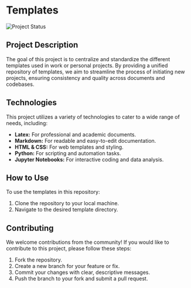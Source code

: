 # Templates

![Project Status](https://img.shields.io/badge/status-in_progress-yellow.svg)

## Project Description

The goal of this project is to centralize and standardize the different templates used in work or personal projects. By providing a unified repository of templates, we aim to streamline the process of initiating new projects, ensuring consistency and quality across documents and codebases.

## Technologies

This project utilizes a variety of technologies to cater to a wide range of needs, including:

- **Latex:** For professional and academic documents.
- **Markdown:** For readable and easy-to-edit documentation.
- **HTML & CSS:** For web templates and styling.
- **Python:** For scripting and automation tasks.
- **Jupyter Notebooks:** For interactive coding and data analysis.

## How to Use

To use the templates in this repository:

1. Clone the repository to your local machine.
2. Navigate to the desired template directory.

## Contributing

We welcome contributions from the community! If you would like to contribute to this project, please follow these steps:

1. Fork the repository.
2. Create a new branch for your feature or fix.
3. Commit your changes with clear, descriptive messages.
4. Push the branch to your fork and submit a pull request.

